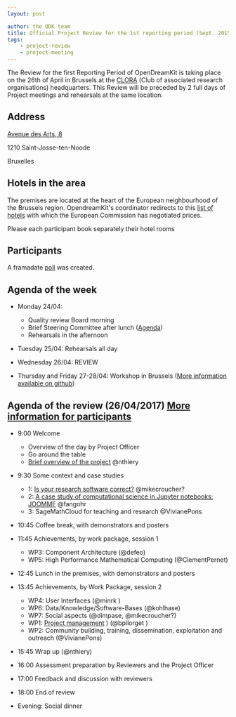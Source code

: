 ```yaml
---
layout: post

author: the ODK team
title: Official Project Review for the 1st reporting period (Sept. 2015 to Feb. 2017)
tags:
    - project-review
    - project-meeting
---
```



The Review for the first Reporting Period of OpenDreamKit is taking place on the 26th of April in Brussels at the [CLORA](http://www.clora.eu/en/accueil) (Club of associated research organisations) headquarters.
This Review will be preceded by 2 full days of Project meetings and rehearsals at the same location.

## Address

[Avenue des Arts, 8](https://www.google.be/maps/place/Kunstlaan+8,+1210+Sint-Joost-ten-Node/@50.8493378,4.3424626,14.25z/data=!4m5!3m4!1s0x47c3c37d43cc0845:0x5bb9d80283d77220!8m2!3d50.8481962!4d4.3698149)

1210 Saint-Josse-ten-Noode

Bruxelles

## Hotels in the area

The premises are located at the heart of the European neighbourhood of the Brussels region. OpendreamKit's coordinator redirects to this [list of hotels](http://ec.europa.eu/research/participants/data/support/expert/hotel-list_en.pdf) with which the European Commission has negotiated prices.

Please each participant book separately their hotel rooms


## Participants

A framadate [poll](https://framadate.org/MPxYiQTu1JZjHuJp) was created.

## Agenda of the week

- Monday 24/04:
  - Quality review Board morning
  - Brief Steering Committee after lunch ([Agenda](http://opendreamkit.org/2017/04/24/brussels-steering-committee/))
  - Rehearsals in the afternoon

- Tuesday 25/04: Rehearsals all day

- Wednesday 26/04: REVIEW

- Thursday and Friday 27-28/04: Workshop in Brussels ([More information available on github](https://github.com/OpenDreamKit/OpenDreamKit/issues/223))


## Agenda of the review (26/04/2017) [More information for participants](https://github.com/OpenDreamKit/OpenDreamKit/issues/222)

- 9:00 Welcome
   - Overview of the day by Project Officer
   - Go around the table
   - [Brief overview of the project](http://opendreamkit.org/about-mathematicians/) @nthiery
   
- 9:30 Some context and case studies
    - 1:  [Is your research software correct?](https://mikecroucher.github.io/MLPM_talk/) @mikecroucher?
    - 2: [A case study of computational science in Jupyter notebooks: JOOMMF](http://opendreamkit.org/2017/01/20/JOOMMF-intro/) @fangohr
    - 3: SageMathCloud for teaching and research @VivianePons 
    
- 10:45 Coffee break, with demonstrators and posters

- 11:45 Achievements, by work package, session 1
    - WP3: Component Architecture (@defeo)
    - WP5: High Performance Mathematical Computing (@ClementPernet)
    
- 12:45 Lunch in the premises, with demonstrators and posters

- 13:45 Achievements, by Work Package, session 2
    - WP4: User Interfaces (@minrk )
    - WP6: Data/Knowledge/Software-Bases (@kohlhase)
    - WP7: Social aspects (@dimpase, @mikecroucher?)
    - WP1: [Project management](OpenDreamKit/ReportingPeriod_1/Presentations/WP1)
) (@bpilorget )
    - WP2: Community building, training, dissemination, exploitation and outreach (@VivianePons)
    
- 15:45 Wrap up (@nthiery)
- 16:00 Assessment preparation by Reviewers and the Project Officer

- 17:00 Feedback and discussion with reviewers

- 18:00 End of review
- Evening: Social dinner

